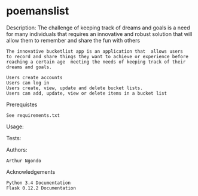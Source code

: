 # poemanslist

Description:
    The challenge of  keeping track of dreams and goals is a need for 
    many individuals that requires an innovative and robust solution 
    that will allow them to remember and share the fun with others 

    The innovative bucketlist app is an application that  allows users  
    to record and share things they want to achieve or experience before 
    reaching a certain age  meeting the needs of keeping track of their 
    dreams and goals.

    Users create accounts
    Users can log in
    Users create, view, update and delete bucket lists. 
    Users can add, update, view or delete items in a bucket list

Prerequistes

    See requirements.txt 

Usage:



Tests:

Authors:

    Arthur Ngondo

Acknowledgements

    Python 3.4 Documentation
    Flask 0.12.2 Documentation
